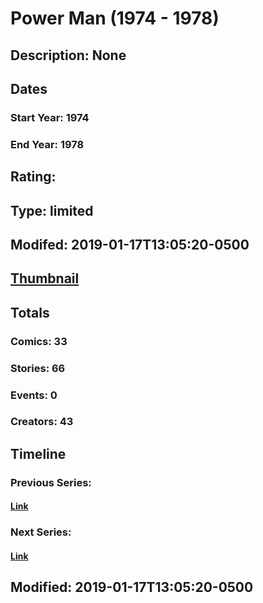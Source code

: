 # Power Man (1974 - 1978)
## Description: None
## Dates
### Start Year: 1974
### End Year: 1978
## Rating: 
## Type: limited
## Modifed: 2019-01-17T13:05:20-0500
## [Thumbnail](http://i.annihil.us/u/prod/marvel/i/mg/e/40/5c40c3c0dca0f.jpg)
## Totals
### Comics: 33
### Stories: 66
### Events: 0
### Creators: 43
## Timeline
### Previous Series: 
#### [Link]()
### Next Series: 
#### [Link]()
## Modified: 2019-01-17T13:05:20-0500